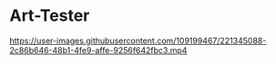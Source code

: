# Art-Tester

https://user-images.githubusercontent.com/109199467/221345088-2c86b646-48b1-4fe9-affe-9256f642fbc3.mp4
